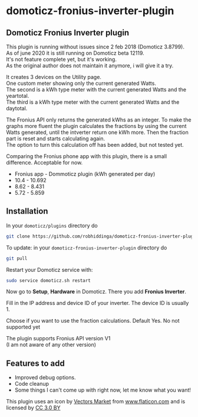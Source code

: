 # domoticz-fronius-inverter-plugin
Domoticz Fronius Inverter plugin
--------------------------------

This plugin is running without issues since 2 feb 2018 (Domoticz 3.8799).  
As of june 2020 it is still running on Domoticz beta 12119.  
It's not feature complete yet, but it's working.  
As the original author does not maintain it anymore, i will give it a try.

It creates 3 devices on the Utility page.    
One custom meter showing only the current generated Watts.  
The second is a kWh type meter with the current generated Watts and the yeartotal.  
The third is a kWh type meter with the current generated Watts and the daytotal.  

The Fronius API only returns the generated kWhs as an integer.
To make the graphs more fluent the plugin calculates the fractions by using the current Watts generated,
until the intverter return one kWh more. Then the fraction part is reset and starts calculating again.  
The option to turn this calculation off has been added, but not tested yet.

Comparing the Fronius phone app with this plugin, there is a small difference. Acceptable for now.

- Fronius app - Dommoticz plugin (kWh generated per day)
- 10.4 - 10.692
- 8.62 - 8.431
- 5.72 - 5.859

Installation
------------

In your `domoticz/plugins` directory do  

```bash
git clone https://github.com/robhiddinga/domoticz-fronius-inverter-plugin.git
```
To update: in your `domoticz-fronius-inverter-plugin` directory do  
```bash
git pull
```

Restart your Domoticz service with:

```bash
sudo service domoticz.sh restart
```

Now go to **Setup**, **Hardware** in Domoticz. There you add
**Fronius Inverter**.

Fill in the IP address and device ID of your inverter.
The device ID is usually 1.

Choose if you want to use the fraction calculations.
Default Yes. No not supported yet

The plugin supports Fronius API version V1     
(I am not aware of any other version)

Features to add
---------------

- Improved debug options.
- Code cleanup
- Some things I can't come up with right now, let me know what you want!


This plugin uses an icon by 
<a href="https://www.flaticon.com/authors/vectors-market" title="Vectors Market">
Vectors Market</a> from 
<a href="https://www.flaticon.com/" title="Flaticon">www.flaticon.com</a>
and is licensed by 
<a href="http://creativecommons.org/licenses/by/3.0/" title="Creative Commons BY 3.0" target="_blank">
CC 3.0 BY</a>
